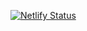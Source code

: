 [![Netlify Status](https://api.netlify.com/api/v1/badges/74cf049f-ee68-4d9c-b22c-59814e431fb9/deploy-status)](https://app.netlify.com/sites/padh-le/deploys)
